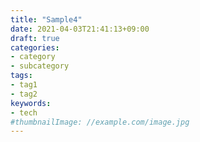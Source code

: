 ```yaml
---
title: "Sample4"
date: 2021-04-03T21:41:13+09:00
draft: true
categories:
- category
- subcategory
tags:
- tag1
- tag2
keywords:
- tech
#thumbnailImage: //example.com/image.jpg
---
```


<!--more-->
